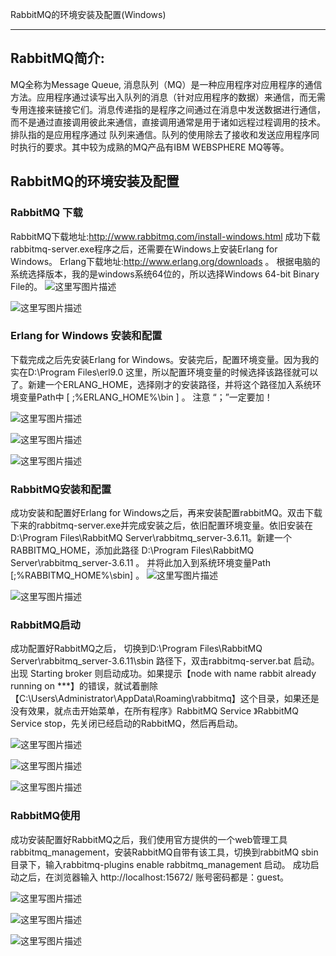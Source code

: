 RabbitMQ的环境安装及配置(Windows)

------

## RabbitMQ简介:

MQ全称为Message Queue, 消息队列（MQ）是一种应用程序对应用程序的通信方法。应用程序通过读写出入队列的消息（针对应用程序的数据）来通信，而无需专用连接来链接它们。消息传递指的是程序之间通过在消息中发送数据进行通信，而不是通过直接调用彼此来通信，直接调用通常是用于诸如远程过程调用的技术。排队指的是应用程序通过 队列来通信。队列的使用除去了接收和发送应用程序同时执行的要求。其中较为成熟的MQ产品有IBM WEBSPHERE MQ等等。

## RabbitMQ的环境安装及配置

### RabbitMQ 下载

RabbitMQ下载地址:http://www.rabbitmq.com/install-windows.html
成功下载rabbitmq-server.exe程序之后，还需要在Windows上安装Erlang for Windows。
Erlang下载地址:http://www.erlang.org/downloads 。
根据电脑的系统选择版本，我的是windows系统64位的，所以选择Windows 64-bit Binary File的。
![这里写图片描述](/bf8960fb-e5b7-4ad4-9888-f6655824caa9/128/index_files/0.05919164442582631.png)

![这里写图片描述](/bf8960fb-e5b7-4ad4-9888-f6655824caa9/128/index_files/0.8460081092213104.png)

### Erlang for Windows 安装和配置

下载完成之后先安装Erlang for Windows。安装完后，配置环境变量。因为我的实在D:\Program Files\erl9.0 这里，所以配置环境变量的时候选择该路径就可以了。新建一个ERLANG_HOME，选择刚才的安装路径，并将这个路径加入系统环境变量Path中 [ ;%ERLANG_HOME%\bin ] 。 注意 “；”一定要加！

![这里写图片描述](/bf8960fb-e5b7-4ad4-9888-f6655824caa9/128/index_files/0.5832656177795776.png)

![这里写图片描述](/bf8960fb-e5b7-4ad4-9888-f6655824caa9/128/index_files/0.7027245904646522.png)

![这里写图片描述](/bf8960fb-e5b7-4ad4-9888-f6655824caa9/128/index_files/0.2272445533665519.png)

### RabbitMQ安装和配置

成功安装和配置好Erlang for Windows之后，再来安装配置rabbitMQ。双击下载下来的rabbitmq-server.exe并完成安装之后，依旧配置环境变量。依旧安装在D:\Program Files\RabbitMQ Server\rabbitmq_server-3.6.11。新建一个RABBITMQ_HOME，添加此路径 D:\Program Files\RabbitMQ Server\rabbitmq_server-3.6.11 。 并将此加入到系统环境变量Path [;%RABBITMQ_HOME%\sbin] 。
![这里写图片描述](/bf8960fb-e5b7-4ad4-9888-f6655824caa9/128/index_files/0.652184995016989.png)

![这里写图片描述](/bf8960fb-e5b7-4ad4-9888-f6655824caa9/128/index_files/0.7197283395179286.png)

### RabbitMQ启动

成功配置好RabbitMQ之后， 切换到D:\Program Files\RabbitMQ Server\rabbitmq_server-3.6.11\sbin 路径下，双击rabbitmq-server.bat 启动。
出现 Starting broker 则启动成功。如果提示【node with name rabbit already running on ***】的错误，就试着删除【C:\Users\Administrator\AppData\Roaming\rabbitmq】这个目录，如果还是没有效果，就点击开始菜单，在所有程序》RabbitMQ Service 》RabbitMQ Service stop，先关闭已经启动的RabbitMQ，然后再启动。

![这里写图片描述](/bf8960fb-e5b7-4ad4-9888-f6655824caa9/128/index_files/0.7611749224220188.png)

![这里写图片描述](/bf8960fb-e5b7-4ad4-9888-f6655824caa9/128/index_files/0.41048559921273564.png)

![这里写图片描述](/bf8960fb-e5b7-4ad4-9888-f6655824caa9/128/index_files/0.2557135228440602.png)

### RabbitMQ使用

成功安装配置好RabbitMQ之后，我们使用官方提供的一个web管理工具rabbitmq_management，安装RabbitMQ自带有该工具，切换到rabbitMQ sbin目录下，输入rabbitmq-plugins enable rabbitmq_management 启动。
成功启动之后，在浏览器输入 http://localhost:15672/ 账号密码都是：guest。

![这里写图片描述](/bf8960fb-e5b7-4ad4-9888-f6655824caa9/128/index_files/0.7993703771805044.png)

![这里写图片描述](/bf8960fb-e5b7-4ad4-9888-f6655824caa9/128/index_files/0.1593148556917753.png)

![这里写图片描述](/bf8960fb-e5b7-4ad4-9888-f6655824caa9/128/index_files/0.8415602218844298.png)
